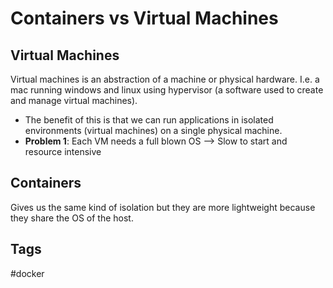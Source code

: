 # Containers vs Virtual Machines

## Virtual Machines
Virtual machines is an abstraction of a machine or physical hardware. I.e. a mac running windows and linux using hypervisor (a software used to create and manage virtual machines).
* The benefit of this is that we can run applications in isolated environments (virtual machines) on a single physical machine.  
* **Problem 1**: Each VM needs a full blown OS --> Slow to start and resource intensive

## Containers
Gives us the same kind of isolation but they are more lightweight because they share the OS of the host.

## Tags
#docker
